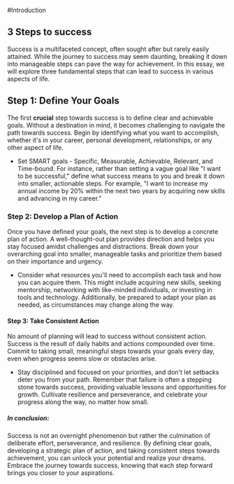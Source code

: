 #Introduction


**3 Steps to success**
-------

Success is a multifaceted concept, often sought after but rarely easily attained. While the journey to success may seem daunting, breaking it down into manageable steps can pave the way for achievement. In this essay, we will explore three fundamental steps that can lead to success in various aspects of life.

## **Step 1: Define Your Goals**

The first __crucial__ step towards success is to define clear and achievable goals. Without a destination in mind, it becomes challenging to navigate the path towards success. Begin by identifying what you want to accomplish, whether it's in your career, personal development, relationships, or any other aspect of life.

- Set SMART goals - Specific, Measurable, Achievable, Relevant, and Time-bound. For instance, rather than setting a vague goal like "I want to be successful," define what success means to you and break it down into smaller, actionable steps. For example, "I want to increase my annual income by 20% within the next two years by acquiring new skills and advancing in my career."

### **Step 2: Develop a Plan of Action**

Once you have defined your goals, the next step is to develop a concrete plan of action. A well-thought-out plan provides direction and helps you stay focused amidst challenges and distractions. Break down your overarching goal into smaller, manageable tasks and prioritize them based on their importance and urgency.

* Consider what resources you'll need to accomplish each task and how you can acquire them. This might include acquiring new skills, seeking mentorship, networking with like-minded individuals, or investing in tools and technology. Additionally, be prepared to adapt your plan as needed, as circumstances may change along the way.

#### **Step 3: Take Consistent Action**

No amount of planning will lead to success without consistent action. Success is the result of daily habits and actions compounded over time. Commit to taking small, meaningful steps towards your goals every day, even when progress seems slow or obstacles arise.

* Stay disciplined and focused on your priorities, and don't let setbacks deter you from your path. Remember that failure is often a stepping stone towards success, providing valuable lessons and opportunities for growth. Cultivate resilience and perseverance, and celebrate your progress along the way, no matter how small.

##### In conclusion:
Success is not an overnight phenomenon but rather the culmination of deliberate effort, perseverance, and resilience. By defining clear goals, developing a strategic plan of action, and taking consistent steps towards achievement, you can unlock your potential and realize your dreams. Embrace the journey towards success, knowing that each step forward brings you closer to your aspirations.
